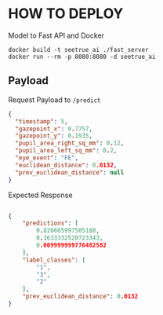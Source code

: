 # HOW TO DEPLOY
Model to Fast API and Docker
```
docker build -t seetrue_ai ./fast_server
docker run --rm -p 8080:8080 -d seetrue_ai
```

## Payload

Request Payload to `/predict`
```.json
{
  "timestamp": 5,
  "gazepoint_x": 0.7757,
  "gazepoint_y": 0.1935,
  "pupil_area_right_sq_mm": 0.12,
  "pupil_area_left_sq_mm": 0.2,
  "eye_event": "FE",
  "euclidean_distance": 0.0132,
  "prev_euclidean_distance": null
}
```

Expected Response
```.json

{
    "predictions": [
        0.826665997505188,
        0.1633332520723343,
        0.009999999776482582
    ],
    "label_classes": [
        "1",
        "3",
        "2"
    ],
    "prev_euclidean_distance": 0.0132
}

```